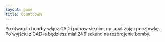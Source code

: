 ```yaml
---
layout: game
title: Countdown
---
```


Po otwarciu bomby włącz CAD i pobaw się nim, np. analizując 
pocztówkę.
Po wyjściu z CAD-a będziesz miał 246 sekund na rozbrojenie bomby.
